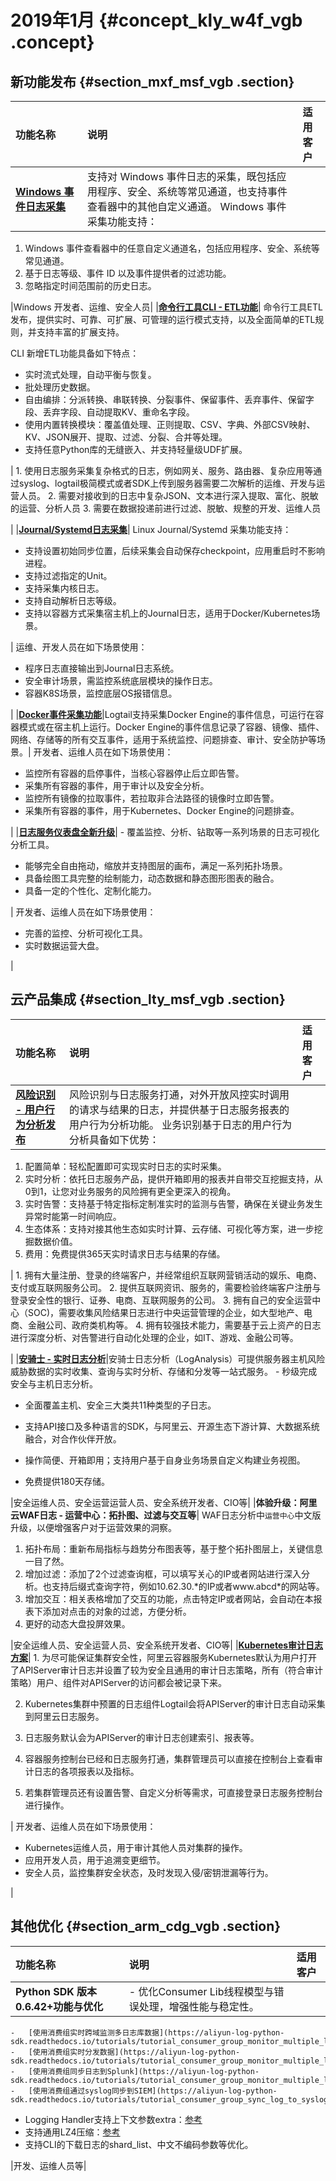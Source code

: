 # 2019年1月 {#concept_kly_w4f_vgb .concept}

## 新功能发布 {#section_mxf_msf_vgb .section}

|功能名称|说明|适用客户|
|:---|:-|:---|
|**[Windows 事件日志采集](../../../../cn.zh-CN/用户指南/Logtail采集/自定义插件/Windows事件日志.md)**|支持对 Windows 事件日志的采集，既包括应用程序、安全、系统等常见通道，也支持事件查看器中的其他自定义通道。 Windows 事件采集功能支持：

 1.  Windows 事件查看器中的任意自定义通道名，包括应用程序、安全、系统等常见通道。
2.  基于日志等级、事件 ID 以及事件提供者的过滤功能。
3.  忽略指定时间范围前的历史日志。

 |Windows 开发者、运维、安全人员|
|**[命令行工具CLI - ETL功能](https://aliyun-log-cli.readthedocs.io/en/latest/tutorials/tutorial_etl_intro_scenario.html)**| 命令行工具ETL发布，提供实时、可靠、可扩展、可管理的运行模式支持，以及全面简单的ETL规则，并支持丰富的扩展支持。

 CLI 新增ETL功能具备如下特点：

-   实时流式处理，自动平衡与恢复。
-   批处理历史数据。
-   自由编排：分派转换、串联转换、分裂事件、保留事件、丢弃事件、保留字段、丢弃字段、自动提取KV、重命名字段。
-   使用内置转换模块：覆盖值处理、正则提取、CSV、字典、外部CSV映射、KV、JSON展开、提取、过滤、分裂、合并等处理。
-   支持任意Python库的无缝嵌入、并支持轻量级UDF扩展。

 | 1.  使用日志服务采集复杂格式的日志，例如网关、服务、路由器、复杂应用等通过syslog、logtail极简模式或者SDK上传到服务器需要二次解析的运维、开发与运营人员。
2.  需要对接收到的日志中复杂JSON、文本进行深入提取、富化、脱敏的运营、分析人员
3.  需要在数据投递前进行过滤、脱敏、规整的开发、运维人员

 |
|**[Journal/Systemd日志采集](../../../../cn.zh-CN/用户指南/Logtail采集/自定义插件/Journal__Systemd日志输入源.md)**| Linux Journal/Systemd 采集功能支持：

-   支持设置初始同步位置，后续采集会自动保存checkpoint，应用重启时不影响进程。
-   支持过滤指定的Unit。
-   支持采集内核日志。
-   支持自动解析日志等级。
-   支持以容器方式采集宿主机上的Journal日志，适用于Docker/Kubernetes场景。

 | 运维、开发人员在如下场景使用：

-   程序日志直接输出到Journal日志系统。
-   安全审计场景，需监控系统底层模块的操作日志。
-   容器K8S场景，监控底层OS报错信息。

 |
|**[Docker事件采集功能](../../../../cn.zh-CN/用户指南/Logtail采集/自定义插件/Docker事件输入源.md)**|Logtail支持采集Docker Engine的事件信息，可运行在容器模式或在宿主机上运行。Docker Engine的事件信息记录了容器、镜像、插件、网络、存储等的所有交互事件，适用于系统监控、问题排查、审计、安全防护等场景。| 开发者、运维人员在如下场景使用：

-   监控所有容器的启停事件，当核心容器停止后立即告警。
-   采集所有容器的事件，用于审计以及安全分析。
-   监控所有镜像的拉取事件，若拉取非合法路径的镜像时立即告警。
-   采集所有容器的事件，用于Kubernetes、Docker Engine的问题排查。

 |
|**[日志服务仪表盘全新升级](../../../../cn.zh-CN/用户指南/可视化分析/仪表盘/仪表盘简介.md)**| -   覆盖监控、分析、钻取等一系列场景的日志可视化分析工具。
-   能够完全自由拖动，缩放并支持图层的画布，满足一系列拓扑场景。
-   具备绘图工具完整的绘制能力，动态数据和静态图形图表的融合。
-   具备一定的个性化、定制化能力。

 | 开发者、运维人员在如下场景使用：

-   完善的监控、分析可视化工具。
-   实时数据运营大盘。

 |

## 云产品集成 {#section_lty_msf_vgb .section}

|功能名称|说明|适用客户|
|:---|:-|:---|
|****[风险识别 - 用户行为分析发布](../../../../cn.zh-CN/用户指南/云产品采集/风险识别日志/风险识别日志简介.md)****|风险识别与日志服务打通，对外开放风控实时调用的请求与结果的日志，并提供基于日志服务报表的用户行为分析功能。 业务识别基于日志的用户行为分析具备如下优势：

 1.  配置简单：轻松配置即可实现实时日志的实时采集。
2.  实时分析：依托日志服务产品，提供开箱即用的报表并自带交互挖掘支持，从0到1，让您对业务服务的风险拥有更全更深入的视角。
3.  实时告警：支持基于特定指标定制准实时的监测与告警，确保在关键业务发生异常时能第一时间响应。
4.  生态体系：支持对接其他生态如实时计算、云存储、可视化等方案，进一步挖掘数据价值。
5.  费用：免费提供365天实时请求日志与结果的存储。

 | 1.  拥有大量注册、登录的终端客户，并经常组织互联网营销活动的娱乐、电商、支付或互联网服务公司。
2.  提供互联网资讯、服务的，需要检验终端客户注册与登录安全性的银行、证券、电商、互联网服务的公司。
3.  拥有自己的安全运营中心（SOC\)，需要收集风险结果日志进行中央运营管理的企业，如大型地产、电商、金融公司、政府类机构等。
4.  拥有较强技术能力，需要基于云上资产的日志进行深度分析、对告警进行自动化处理的企业，如IT、游戏、金融公司等。

 |
|****[安骑士 - 实时日志分析](../../../../cn.zh-CN/用户指南/云产品采集/安骑士日志/安骑士日志.md)****|安骑士日志分析（LogAnalysis）可提供服务器主机风险威胁数据的实时收集、查询与实时分析、存储和分发等一站式服务。 -   秒级完成安全与主机日志分析。
-   全面覆盖主机、安全三大类共11种类型的子日志。
-   支持API接口及多种语言的SDK，与阿里云、开源生态下游计算、大数据系统融合，对合作伙伴开放。

-   操作简便、开箱即用；支持用户基于自身业务场景自定义构建业务视图。

-   免费提供180天存储。

 |安全运维人员、安全运营运营人员、安全系统开发者、CIO等|
|****体验升级：阿里云WAF日志 - 运营中心：拓扑图、过滤与交互等****| WAF日志分析中`运营中心`中文版升级，以便增强客户对于运营效果的洞察。

1.  拓扑布局：重新布局指标与趋势分布图表等，基于整个拓扑图层上，关键信息一目了然。
2.  增加过滤：添加了2个过滤查询框，可以填写关心的IP或者网站进行深入分析。也支持后缀式查询字符，例如10.62.30.\*的IP或者www.abcd\*的网站等。
3.  增加交互：相关表格增加了交互的功能，点击特定IP或者网站，会自动在本报表下添加对点击的对象的过滤，方便分析。
4.  更好的动态大盘投屏效果。

 |安全运维人员、安全运营人员、安全系统开发者、CIO等|
|****[Kubernetes审计日志方案](../../../../cn.zh-CN/用户指南/Logtail采集/自定义插件/Docker事件输入源.md)****| 1. 为尽可能保证集群安全性，阿里云容器服务Kubernetes默认为用户打开了APIServer审计日志并设置了较为安全且通用的审计日志策略，所有（符合审计策略）用户、组件对APIServer的访问都会被记录下来。

 2. Kubernetes集群中预置的日志组件Logtail会将APIServer的审计日志自动采集到阿里云日志服务。

 3. 日志服务默认会为APIServer的审计日志创建索引、报表等。

 4. 容器服务控制台已经和日志服务打通，集群管理员可以直接在控制台上查看审计日志的各项报表以及指标。

 5. 若集群管理员还有设置告警、自定义分析等需求，可直接登录日志服务控制台进行操作。

 | 开发者、运维人员在如下场景使用：

-   Kubernetes运维人员，用于审计其他人员对集群的操作。
-   应用开发人员，用于追溯变更细节。
-   安全人员，监控集群安全状态，及时发现入侵/密钥泄漏等行为。

 |

## 其他优化 {#section_arm_cdg_vgb .section}

|功能名称|说明|适用客户|
|:---|:-|:---|
|****Python SDK 版本0.6.42+功能与优化****| -   优化Consumer Lib线程模型与错误处理，增强性能与稳定性。
    -   [使用消费组实时跨域监测多日志库数据](https://aliyun-log-python-sdk.readthedocs.io/tutorials/tutorial_consumer_group_monitor_multiple_logstores.html)
    -   [使用消费组实时分发数据](https://aliyun-log-python-sdk.readthedocs.io/tutorials/tutorial_consumer_group_monitor_multiple_logstores.html)
    -   [使用消费组同步日志到Splunk](https://aliyun-log-python-sdk.readthedocs.io/tutorials/tutorial_consumer_group_monitor_multiple_logstores.html)
    -   [使用消费组通过syslog同步到SIEM](https://aliyun-log-python-sdk.readthedocs.io/tutorials/tutorial_consumer_group_sync_log_to_syslog.html)
-   Logging Handler支持上下文参数extra：[参考](https://github.com/aliyun/aliyun-log-python-sdk/issues/84)
-   支持通用LZ4压缩：[参考](https://github.com/aliyun/aliyun-log-python-sdk/releases/tag/0.6.42)
-   支持CLI的下载日志的shard\_list、中文不编码参数等优化。

 |开发、运维人员等|

